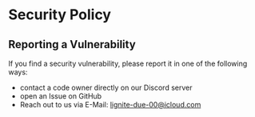 # Security Policy

## Reporting a Vulnerability

If you find a security vulnerability, please report it in one of the following ways:
- contact a code owner directly on our Discord server
- open an Issue on GitHub
- Reach out to us via E-Mail: lignite-due-00@icloud.com
